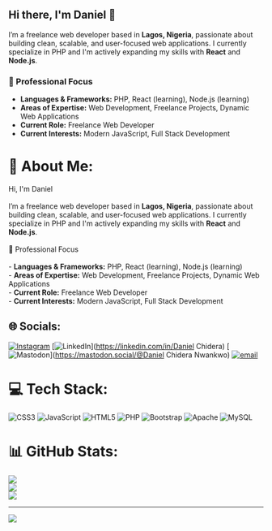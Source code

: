 ## Hi there, I'm Daniel 👋

I’m a freelance web developer based in **Lagos, Nigeria**, passionate about building clean, scalable, and user-focused web applications. I currently specialize in PHP and I'm actively expanding my skills with **React** and **Node.js**.

### 💼 Professional Focus

- **Languages & Frameworks:** PHP, React (learning), Node.js (learning) <br>
- **Areas of Expertise:** Web Development, Freelance Projects, Dynamic Web Applications <br>
- **Current Role:** Freelance Web Developer <br>
- **Current Interests:** Modern JavaScript, Full Stack Development <br>

# 💫 About Me:
Hi, I'm Daniel<br><br>I’m a freelance web developer based in **Lagos, Nigeria**, passionate about building clean, scalable, and user-focused web applications. I currently specialize in PHP and I'm actively expanding my skills with **React** and **Node.js**.<br><br>💼 Professional Focus<br><br>- **Languages & Frameworks:** PHP, React (learning), Node.js (learning)<br>- **Areas of Expertise:** Web Development, Freelance Projects, Dynamic Web Applications<br>- **Current Role:** Freelance Web Developer<br>- **Current Interests:** Modern JavaScript, Full Stack Development


## 🌐 Socials:
[![Instagram](https://img.shields.io/badge/Instagram-%23E4405F.svg?logo=Instagram&logoColor=white)](https://instagram.com/daniel.wanna.be) [![LinkedIn](https://img.shields.io/badge/LinkedIn-%230077B5.svg?logo=linkedin&logoColor=white)](https://linkedin.com/in/Daniel Chidera) [![Mastodon](https://img.shields.io/badge/-MASTODON-%232B90D9?logo=mastodon&logoColor=white)](https://mastodon.social/@Daniel Chidera Nwankwo) [![email](https://img.shields.io/badge/Email-D14836?logo=gmail&logoColor=white)](mailto:chairmandaniel1@gmail.com) 

# 💻 Tech Stack:
![CSS3](https://img.shields.io/badge/css3-%231572B6.svg?style=for-the-badge&logo=css3&logoColor=white) ![JavaScript](https://img.shields.io/badge/javascript-%23323330.svg?style=for-the-badge&logo=javascript&logoColor=%23F7DF1E) ![HTML5](https://img.shields.io/badge/html5-%23E34F26.svg?style=for-the-badge&logo=html5&logoColor=white) ![PHP](https://img.shields.io/badge/php-%23777BB4.svg?style=for-the-badge&logo=php&logoColor=white) ![Bootstrap](https://img.shields.io/badge/bootstrap-%238511FA.svg?style=for-the-badge&logo=bootstrap&logoColor=white) ![Apache](https://img.shields.io/badge/apache-%23D42029.svg?style=for-the-badge&logo=apache&logoColor=white) ![MySQL](https://img.shields.io/badge/mysql-4479A1.svg?style=for-the-badge&logo=mysql&logoColor=white)
# 📊 GitHub Stats:
![](https://github-readme-stats.vercel.app/api?username=Chairman-daniel&theme=dark&hide_border=false&include_all_commits=false&count_private=false)<br/>
![](https://nirzak-streak-stats.vercel.app/?user=Chairman-daniel&theme=dark&hide_border=false)<br/>
![](https://github-readme-stats.vercel.app/api/top-langs/?username=Chairman-daniel&theme=dark&hide_border=false&include_all_commits=false&count_private=false&layout=compact)

---
[![](https://visitcount.itsvg.in/api?id=Chairman-daniel&icon=0&color=0)](https://visitcount.itsvg.in)

<!-- Proudly created with GPRM ( https://gprm.itsvg.in ) -->
